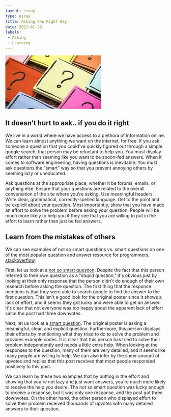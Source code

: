 ```yaml
---
layout: essay
type: essay
title: Asking the Right Way
date: 2021-01-28
labels:
 - Asking
 - Learning
---
```


<img class="ui medium right floated rounded image" src="/images/questions.jpeg">

## It doesn’t hurt to ask.. if you do it right
We live in a world where we have access to a plethora of information online. We can learn almost anything we want on the internet, for free. If you ask someone a question that you could've quickly figured out through a simple google search, that person may be reluctant to help you. You must display effort rather than seeming like you want to be spoon-fed answers. When it comes to software engineering, having questions is inevitable. You must ask questions the "smart" way so that you prevent annoying others by seeming lazy or uneducated. 

Ask questions at the appropriate place, whether it be forums, emails, or anything else. Ensure that your questions are related to the overall conversation of the site where you're asking. Use meaningful headers. Write clear, grammatical, correctly-spelled language. Get to the point and be explicit about your question. Most importantly, show that you have made an effort to solve the problem before asking your question. People will be much more likely to help you if they see that you are willing to put in the effort to learn rather than just be fed answers. 

## Learn from the mistakes of others
We can see examples of not so smart questions vs. smart questions on one of the most popular question and answer resource for programmers, [stackoverflow](https://stackoverflow.com/questions). 

First, let us look at a [not so smart question](https://stackoverflow.com/questions/58280128/stupid-question-about-kubernetes-upgrade-between-versions). Despite the fact that this person referred to their own question as a "stupid question," it's obvious just by looking at their only response that the person didn't do enough of their own research before asking the question. The first thing that the response mentions is that they were able to search google to find the answer to the first question. This isn't a good look for the original poster since it shows a lack of effort, and it seems they got lucky and were able to get an answer. It's clear that not everyone was too happy about the apparent lack of effort since the post had three downvotes. 

Next, let us look at a [smart question](https://stackoverflow.com/questions/14220321/how-do-i-return-the-response-from-an-asynchronous-call). The original poster is asking a meaningful, clear, and explicit question. Furthermore, this person displays their efforts by mentioning what they tried to do to solve the problem and provides example codes. It is clear that this person has tried to solve their problem independently and needs a little extra help. When looking at the responses to the question, many of them are very detailed, and it seems like many people are willing to help. We can also infer by the sheer amount of upvotes and replies that this post received that most people responded positively to this post. 

We can learn by these two examples that by putting in the effort and showing that you're not lazy and just want answers, you're much more likely to receive the help you desire. The not so smart question was lucky enough to receive a response, but it was only one response, and the post got three downvotes. On the other hand, the other person who displayed effort to solve their problem received thousands of upvotes with many detailed answers to their question.
